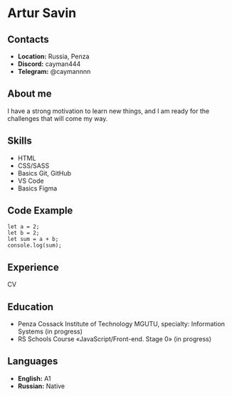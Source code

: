 # Artur Savin

## Contacts

* **Location:** Russia, Penza
* **Discord:** cayman444
* **Telegram:** @caymannnn

## About me

I have a strong motivation to learn new things, and I am ready for the challenges that will come my way.

## Skills 

* HTML
* CSS/SASS
* Basics Git, GitHub 
* VS Code
* Basics Figma

## Code Example

```
let a = 2;
let b = 2;
let sum = a + b;
console.log(sum);
```

## Experience

CV

## Education

* Penza Cossack Institute of Technology MGUTU, specialty: Information Systems (in progress)
* RS Schools Course «JavaScript/Front-end. Stage 0» (in progress)

## Languages

* **English:** A1
* **Russian:** Native